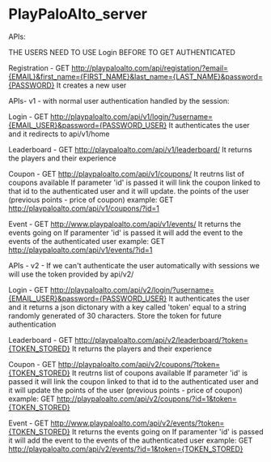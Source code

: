 PlayPaloAlto_server
===================



APIs:


THE USERS NEED TO USE Login BEFORE TO GET AUTHENTICATED 

Registration - GET http://playpaloalto.com/api/registation/?email={EMAIL}&first_name={FIRST_NAME}&last_name={LAST_NAME}&password={PASSWORD}
        It creates a new user


APIs- v1 - with normal user authentication handled by the session:

Login - GET http://playpaloalto.com/api/v1/login/?username={EMAIL_USER}&password={PASSWORD_USER}
        It authenticates the user and it redirects to api/v1/home
        
Leaderboard - GET http://playpaloalto.com/api/v1/leaderboard/
        It returns the players and their experience

Coupon - GET http://playpaloalto.com/api/v1/coupons/
        It reutrns list of coupons available
        If parameter 'id' is passed it will link the coupon linked to that id to the authenticated user and it will             update.         the points of the user (previous points - price of coupon)
        example: GET http://playpaloalto.com/api/v1/coupons/?id=1
        
Event - GET http://www.playpaloalto.com/api/v1/events/
        It returns the events going on
        If paramenter 'id' is passed it will add the event to the events of the authenticated user
        example: GET http://playpaloalto.com/api/v1/events/?id=1

APIs - v2 - If we can't authenticate the user automatically with sessions we will use the token provided by api/v2/


Login - GET http://playpaloalto.com/api/v2/login/?username={EMAIL_USER}&password={PASSWORD_USER}
        It authenticates the user and it returns a json dictonary with a key called 'token' equal to a string randomly            generated of 30 characters. Store the token for future authentication
        
Leaderboard - GET http://playpaloalto.com/api/v2/leaderboard/?token={TOKEN_STORED}
        It returns the players and their experience

Coupon - GET http://playpaloalto.com/api/v2/coupons/?token={TOKEN_STORED}
        It reutrns list of coupons available
        If parameter 'id' is passed it will link the coupon linked to that id to the authenticated user and it will update         the points of the user (previous points - price of coupon)
        example: GET http://playpaloalto.com/api/v2/coupons/?id=1&token={TOKEN_STORED}
        
Event - GET http://www.playpaloalto.com/api/v2/events/?token={TOKEN_STORED}
        It returns the events going on
        If paramenter 'id' is passed it will add the event to the events of the authenticated user
        example: GET http://playpaloalto.com/api/v2/events/?id=1&token={TOKEN_STORED}
